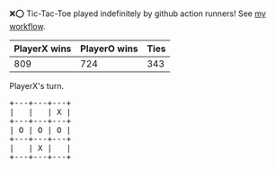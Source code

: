 :x::o: Tic-Tac-Toe played indefinitely by github action runners! See [my workflow](.github/workflows/play.yaml).

|PlayerX wins|PlayerO wins|Ties|
|-|-|-|
|809|724|343|

PlayerX's turn.

<pre>
+---+---+---+
|   |   | X |
+---+---+---+
| O | O | O |
+---+---+---+
|   | X |   |
+---+---+---+
</pre>